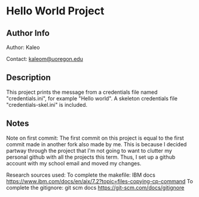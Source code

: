 # Hello World Project
## Author Info
Author: Kaleo

Contact: kaleom@uoregon.edu

## Description
This project prints the message from a credentials file named "credentials.ini", for example "Hello world". 
A skeleton credentials file "credentials-skel.ini" is included. 

## Notes
Note on first commit:
The first commit on this project is equal to the first commit made in another fork also made by me.
This is because I decided partway through the project that I'm not going to want to clutter my personal github with all the projects this term.
Thus, I set up a github account with my school email and moved my changes. 


Research sources used:
To complete the makefile: IBM docs
https://www.ibm.com/docs/en/aix/7.2?topic=files-copying-cp-command
To complete the gitignore: git scm docs
https://git-scm.com/docs/gitignore